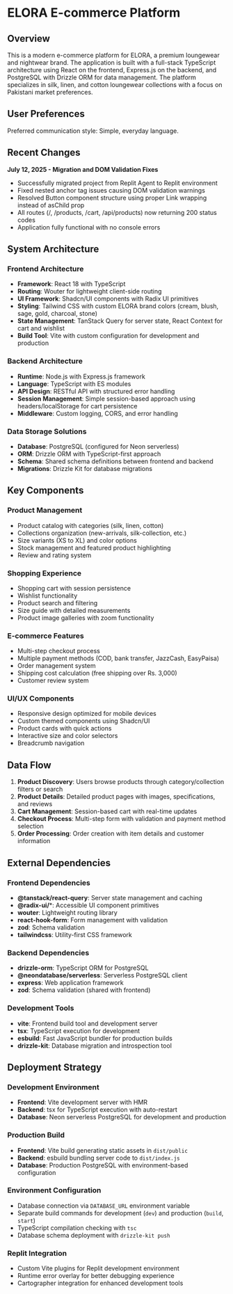 # ELORA E-commerce Platform

## Overview

This is a modern e-commerce platform for ELORA, a premium loungewear and nightwear brand. The application is built with a full-stack TypeScript architecture using React on the frontend, Express.js on the backend, and PostgreSQL with Drizzle ORM for data management. The platform specializes in silk, linen, and cotton loungewear collections with a focus on Pakistani market preferences.

## User Preferences

Preferred communication style: Simple, everyday language.

## Recent Changes

**July 12, 2025 - Migration and DOM Validation Fixes**
- Successfully migrated project from Replit Agent to Replit environment
- Fixed nested anchor tag issues causing DOM validation warnings
- Resolved Button component structure using proper Link wrapping instead of asChild prop
- All routes (/, /products, /cart, /api/products) now returning 200 status codes
- Application fully functional with no console errors

## System Architecture

### Frontend Architecture
- **Framework**: React 18 with TypeScript
- **Routing**: Wouter for lightweight client-side routing
- **UI Framework**: Shadcn/UI components with Radix UI primitives
- **Styling**: Tailwind CSS with custom ELORA brand colors (cream, blush, sage, gold, charcoal, stone)
- **State Management**: TanStack Query for server state, React Context for cart and wishlist
- **Build Tool**: Vite with custom configuration for development and production

### Backend Architecture
- **Runtime**: Node.js with Express.js framework
- **Language**: TypeScript with ES modules
- **API Design**: RESTful API with structured error handling
- **Session Management**: Simple session-based approach using headers/localStorage for cart persistence
- **Middleware**: Custom logging, CORS, and error handling

### Data Storage Solutions
- **Database**: PostgreSQL (configured for Neon serverless)
- **ORM**: Drizzle ORM with TypeScript-first approach
- **Schema**: Shared schema definitions between frontend and backend
- **Migrations**: Drizzle Kit for database migrations

## Key Components

### Product Management
- Product catalog with categories (silk, linen, cotton)
- Collections organization (new-arrivals, silk-collection, etc.)
- Size variants (XS to XL) and color options
- Stock management and featured product highlighting
- Review and rating system

### Shopping Experience
- Shopping cart with session persistence
- Wishlist functionality
- Product search and filtering
- Size guide with detailed measurements
- Product image galleries with zoom functionality

### E-commerce Features
- Multi-step checkout process
- Multiple payment methods (COD, bank transfer, JazzCash, EasyPaisa)
- Order management system
- Shipping cost calculation (free shipping over Rs. 3,000)
- Customer review system

### UI/UX Components
- Responsive design optimized for mobile devices
- Custom themed components using Shadcn/UI
- Product cards with quick actions
- Interactive size and color selectors
- Breadcrumb navigation

## Data Flow

1. **Product Discovery**: Users browse products through category/collection filters or search
2. **Product Details**: Detailed product pages with images, specifications, and reviews
3. **Cart Management**: Session-based cart with real-time updates
4. **Checkout Process**: Multi-step form with validation and payment method selection
5. **Order Processing**: Order creation with item details and customer information

## External Dependencies

### Frontend Dependencies
- **@tanstack/react-query**: Server state management and caching
- **@radix-ui/***: Accessible UI component primitives
- **wouter**: Lightweight routing library
- **react-hook-form**: Form management with validation
- **zod**: Schema validation
- **tailwindcss**: Utility-first CSS framework

### Backend Dependencies
- **drizzle-orm**: TypeScript ORM for PostgreSQL
- **@neondatabase/serverless**: Serverless PostgreSQL client
- **express**: Web application framework
- **zod**: Schema validation (shared with frontend)

### Development Tools
- **vite**: Frontend build tool and development server
- **tsx**: TypeScript execution for development
- **esbuild**: Fast JavaScript bundler for production builds
- **drizzle-kit**: Database migration and introspection tool

## Deployment Strategy

### Development Environment
- **Frontend**: Vite development server with HMR
- **Backend**: tsx for TypeScript execution with auto-restart
- **Database**: Neon serverless PostgreSQL for development and production

### Production Build
- **Frontend**: Vite build generating static assets in `dist/public`
- **Backend**: esbuild bundling server code to `dist/index.js`
- **Database**: Production PostgreSQL with environment-based configuration

### Environment Configuration
- Database connection via `DATABASE_URL` environment variable
- Separate build commands for development (`dev`) and production (`build`, `start`)
- TypeScript compilation checking with `tsc`
- Database schema deployment with `drizzle-kit push`

### Replit Integration
- Custom Vite plugins for Replit development environment
- Runtime error overlay for better debugging experience
- Cartographer integration for enhanced development tools